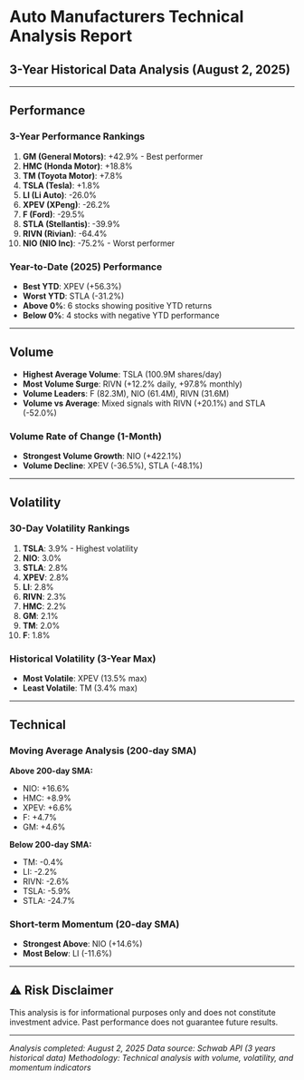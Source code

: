 # Auto Manufacturers Technical Analysis Report
## 3-Year Historical Data Analysis (August 2, 2025)
---
## Performance 

### 3-Year Performance Rankings
1. **GM (General Motors)**: +42.9% - Best performer
2. **HMC (Honda Motor)**: +18.8% 
3. **TM (Toyota Motor)**: +7.8% 
4. **TSLA (Tesla)**: +1.8% 
5. **LI (Li Auto)**: -26.0% 
6. **XPEV (XPeng)**: -26.2%
7. **F (Ford)**: -29.5% 
8. **STLA (Stellantis)**: -39.9%
9. **RIVN (Rivian)**: -64.4% 
10. **NIO (NIO Inc)**: -75.2% - Worst performer

### Year-to-Date (2025) Performance
- **Best YTD**: XPEV (+56.3%) 
- **Worst YTD**: STLA (-31.2%) 
- **Above 0%**: 6 stocks showing positive YTD returns
- **Below 0%**: 4 stocks with negative YTD performance

---

## Volume

- **Highest Average Volume**: TSLA (100.9M shares/day)
- **Most Volume Surge**: RIVN (+12.2% daily, +97.8% monthly)
- **Volume Leaders**: F (82.3M), NIO (61.4M), RIVN (31.6M)
- **Volume vs Average**: Mixed signals with RIVN (+20.1%) and STLA (-52.0%)

### Volume Rate of Change (1-Month)
- **Strongest Volume Growth**: NIO (+422.1%)
- **Volume Decline**: XPEV (-36.5%), STLA (-48.1%)

---

## Volatility

### 30-Day Volatility Rankings
1. **TSLA**: 3.9% - Highest volatility
2. **NIO**: 3.0% 
3. **STLA**: 2.8% 
4. **XPEV**: 2.8% 
5. **LI**: 2.8% 
6. **RIVN**: 2.3% 
7. **HMC**: 2.2% 
8. **GM**: 2.1% 
9. **TM**: 2.0% 
10. **F**: 1.8% 

### Historical Volatility (3-Year Max)
- **Most Volatile**: XPEV (13.5% max)
- **Least Volatile**: TM (3.4% max)

---

## Technical

### Moving Average Analysis (200-day SMA)
**Above 200-day SMA:**
- NIO: +16.6%
- HMC: +8.9%
- XPEV: +6.6%
- F: +4.7%
- GM: +4.6%

**Below 200-day SMA:**
- TM: -0.4%
- LI: -2.2%
- RIVN: -2.6%
- TSLA: -5.9%
- STLA: -24.7%

### Short-term Momentum (20-day SMA)
- **Strongest Above**: NIO (+14.6%)
- **Most Below**: LI (-11.6%)

---

## ⚠️ Risk Disclaimer

This analysis is for informational purposes only and does not constitute investment advice. Past performance does not guarantee future results.

---

*Analysis completed: August 2, 2025*
*Data source: Schwab API (3 years historical data)*
*Methodology: Technical analysis with volume, volatility, and momentum indicators*
